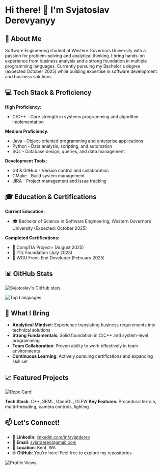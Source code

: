 # Hi there! 👋 I'm Svjatoslav Derevyanyy

## 🚀 About Me
Software Engineering student at Western Governors University with a passion for problem-solving and analytical thinking. I bring hands-on experience from business analysis and a strong foundation in multiple programming languages. Currently pursuing my Bachelor's degree (expected October 2025) while building expertise in software development and business solutions.

## 💻 Tech Stack & Proficiency
**High Proficiency:**
- C/C++ - Core strength in systems programming and algorithm implementation

**Medium Proficiency:**
- Java - Object-oriented programming and enterprise applications
- Python - Data analysis, scripting, and automation
- SQL - Database design, queries, and data management

**Development Tools:**
- Git & GitHub - Version control and collaboration
- CMake - Build system management
- JIRA - Project management and issue tracking

## 🎓 Education & Certifications
**Current Education:**
- 🎓 Bachelor of Science in Software Engineering, Western Governors University (Expected: October 2025)

**Completed Certifications:**
- 📜 CompTIA Project+ (August 2025)
- 📜 ITIL Foundation (July 2025)  
- 📜 WGU Front-End Developer (February 2025)

## 📊 GitHub Stats
![Svjatoslav's GitHub stats](https://github-readme-stats.vercel.app/api?username=SvjatoslavD&show_icons=true&theme=dark&hide_border=true)

![Top Languages](https://github-readme-stats.vercel.app/api/top-langs/?username=SvjatoslavD&layout=compact&theme=dark&hide_border=true)

## 🚀 What I Bring
- **Analytical Mindset**: Experience translating business requirements into technical solutions
- **Strong Fundamentals**: Solid foundation in C/C++ and system-level programming
- **Team Collaboration**: Proven ability to work effectively in team environments
- **Continuous Learning**: Actively pursuing certifications and expanding skill set

## 📈 Featured Projects
[![Repo Card](https://github-readme-stats.vercel.app/api/pin/?username=SvjatoslavD&repo=BlockGame&theme=dark&hide_border=true)](https://github.com/SvjatoslavD/BlockGame)

**Tech Stack**: C++, SFML, OpenGL, GLFW
**Key Features**: Procedural terrain, multi-threading, camera controls, lighting


## 📫 Let's Connect!
- 💼 **LinkedIn**: [linkedin.com/in/svjatderev](https://www.linkedin.com/in/svjatderev)
- 📧 **Email**: svjatderev@gmail.com
- 📍 **Location**: Kent, WA
- 🌐 **GitHub**: You're here! Feel free to explore my repositories

![Profile Views](https://komarev.com/ghpvc/?username=SvjatoslavD&color=blue&style=flat-square)
